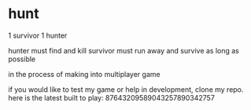 # hunt

1 survivor
1 hunter

hunter must find and kill
survivor must run away and survive as long as possible

in the process of making into multiplayer game

if you would like to test my game or help in development, clone my repo.
here is the latest built to play: 87643209589043257890342757
 
